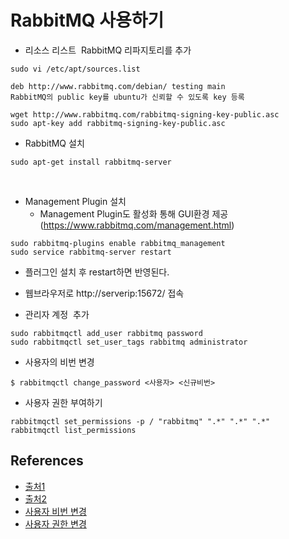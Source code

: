 # RabbitMQ 사용하기

- 리소스 리스트  RabbitMQ 리파지토리를 추가 
```shell
sudo vi /etc/apt/sources.list

deb http://www.rabbitmq.com/debian/ testing main 
RabbitMQ의 public key를 ubuntu가 신뢰할 수 있도록 key 등록
 
wget http://www.rabbitmq.com/rabbitmq-signing-key-public.asc
sudo apt-key add rabbitmq-signing-key-public.asc
```

- RabbitMQ 설치
```shell
sudo apt-get install rabbitmq-server 
```
 
- Management Plugin 설치
  - Management Plugin도 활성화 통해 GUI환경 제공 (https://www.rabbitmq.com/management.html)

```shell
sudo rabbitmq-plugins enable rabbitmq_management
sudo service rabbitmq-server restart 
```

- 플러그인 설치 후 restart하면 반영된다.
- 웹브라우저로 http://serverip:15672/ 접속


- 관리자 계정  추가
```shell
sudo rabbitmqctl add_user rabbitmq password
sudo rabbitmqctl set_user_tags rabbitmq administrator 
```

- 사용자의 비번 변경
```shell
$ rabbitmqctl change_password <사용자> <신규비번>
```

- 사용자 권한 부여하기
```shell
rabbitmqctl set_permissions -p / "rabbitmq" ".*" ".*" ".*"
rabbitmqctl list_permissions
```

## References
- [출처1](https://experiences.tistory.com/2)
- [출처2](https://sarc.io/index.php/miscellaneous/1632-ubuntu-rabbitmq-apt)
- [사용자 비번 변경](https://bangcfactory.tistory.com/entry/rabbitmq-%EC%82%AC%EC%9A%A9%EC%9E%90-%EA%B4%80%EB%A6%AC)
- [사용자 권한 변경](https://heodolf.tistory.com/50)
